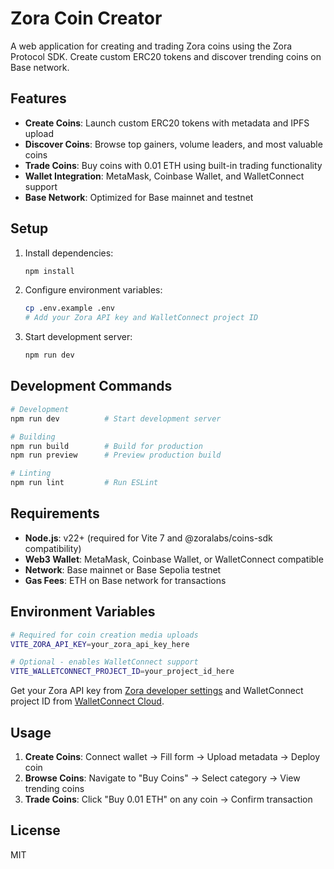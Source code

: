 # Zora Coin Creator

A web application for creating and trading Zora coins using the Zora Protocol SDK. Create custom ERC20 tokens and discover trending coins on Base network.

## Features

- **Create Coins**: Launch custom ERC20 tokens with metadata and IPFS upload
- **Discover Coins**: Browse top gainers, volume leaders, and most valuable coins
- **Trade Coins**: Buy coins with 0.01 ETH using built-in trading functionality
- **Wallet Integration**: MetaMask, Coinbase Wallet, and WalletConnect support
- **Base Network**: Optimized for Base mainnet and testnet

## Setup

1. Install dependencies:
   ```bash
   npm install
   ```

2. Configure environment variables:
   ```bash
   cp .env.example .env
   # Add your Zora API key and WalletConnect project ID
   ```

3. Start development server:
   ```bash
   npm run dev
   ```

## Development Commands

```bash
# Development
npm run dev          # Start development server

# Building
npm run build        # Build for production
npm run preview      # Preview production build

# Linting
npm run lint         # Run ESLint
```

## Requirements

- **Node.js**: v22+ (required for Vite 7 and @zoralabs/coins-sdk compatibility)
- **Web3 Wallet**: MetaMask, Coinbase Wallet, or WalletConnect compatible
- **Network**: Base mainnet or Base Sepolia testnet
- **Gas Fees**: ETH on Base network for transactions

## Environment Variables

```bash
# Required for coin creation media uploads
VITE_ZORA_API_KEY=your_zora_api_key_here

# Optional - enables WalletConnect support
VITE_WALLETCONNECT_PROJECT_ID=your_project_id_here
```

Get your Zora API key from [Zora developer settings](https://zora.co) and WalletConnect project ID from [WalletConnect Cloud](https://cloud.walletconnect.com).

## Usage

1. **Create Coins**: Connect wallet → Fill form → Upload metadata → Deploy coin
2. **Browse Coins**: Navigate to "Buy Coins" → Select category → View trending coins  
3. **Trade Coins**: Click "Buy 0.01 ETH" on any coin → Confirm transaction

## License

MIT
